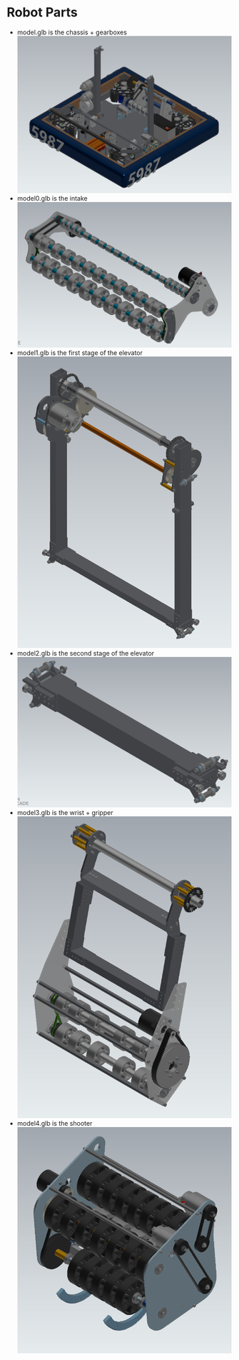 # Robot Parts
 - model.glb is the chassis + gearboxes
    ![](pictures/chassis.png)
 - model0.glb is the intake
    ![](pictures/intake.png)
 - model1.glb is the first stage of the elevator
   ![](pictures/elevator1.png)
 - model2.glb is the second stage of the elevator
   ![](pictures/elevator2.png)
 - model3.glb is the wrist + gripper
   ![](pictures/gripper.png)
 - model4.glb is the shooter
   ![](pictures/shooter.png)